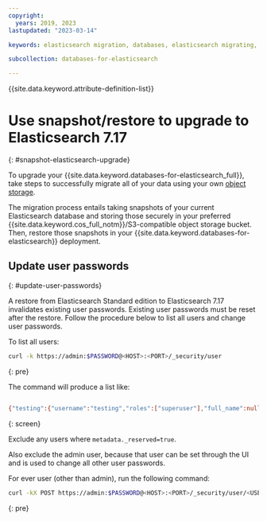 ```yaml
---
copyright:
  years: 2019, 2023
lastupdated: "2023-03-14"

keywords: elasticsearch migration, databases, elasticsearch migrating, elasticsearch enterprise, snapshot, elasticsearch update

subcollection: databases-for-elasticsearch

---
```


{{site.data.keyword.attribute-definition-list}}

# Use snapshot/restore to upgrade to Elasticsearch 7.17 
{: #snapshot-elasticsearch-upgrade}

To upgrade your {{site.data.keyword.databases-for-elasticsearch_full}}, take steps to successfully migrate all of your data using your own [object storage](https://www.ibm.com/topics/object-storage).

The migration process entails taking snapshots of your current Elasticsearch database and storing those securely in your preferred {{site.data.keyword.cos_full_notm}}/S3-compatible object storage bucket. Then, restore those snapshots in your {{site.data.keyword.databases-for-elasticsearch}} deployment. 


## Update user passwords
{: #update-user-passwords}

A restore from Elasticsearch Standard edition to Elasticsearch 7.17 invalidates existing user passwords. Existing user passwords must be reset after the restore. Follow the procedure below to list all users and change user passwords. 

To list all users: 

```sh
curl -k https://admin:$PASSWORD@<HOST>:<PORT>/_security/user
```
{: pre}

The command will produce a list like:

```sh

{"testing":{"username":"testing","roles":["superuser"],"full_name":null,"email":null,"metadata":{},"enabled":true},"admin":{"username":"admin","roles":["superuser"],"full_name":null,"email":null,"metadata":{},"enabled":true},"elastic":{"username":"elastic","roles":["superuser"],"full_name":null,"email":null,"metadata":{"_reserved":true},"enabled":true},"kibana":{"username":"kibana","roles":["kibana_system"],"full_name":null,"email":null,"metadata":{"_deprecated":true,"_reserved":true,"_deprecated_reason":"Please use the [kibana_system] user instead."},"enabled":true},"kibana_system":{"username":"kibana_system","roles":["kibana_system"],"full_name":null,"email":null,"metadata":{"_reserved":true},"enabled":true},"logstash_system":{"username":"logstash_system","roles":["logstash_system"],"full_name":null,"email":null,"metadata":{"_reserved":true},"enabled":true},"beats_system":{"username":"beats_system","roles":["beats_system"],"full_name":null,"email":null,"metadata":{"_reserved":true},"enabled":true},"apm_system":{"username":"apm_system","roles":["apm_system"],"full_name":null,"email":null,"metadata":{"_reserved":true},"enabled":true},"remote_monitoring_user":{"username":"remote_monitoring_user","roles":["remote_monitoring_collector","remote_monitoring_agent"],"full_name":null,"email":null,"metadata":{"_reserved":true},"enabled":true}}
```
{: screen}

Exclude any users where `metadata._reserved=true`.

Also exclude the admin user, because that user can be set through the UI and is used to change all other user passwords.

For ever user (other than admin), run the following command:

```sh
curl -kX POST https://admin:$PASSWORD@<HOST>:<PORT>/_security/user/<USERNAME>/_password -H 'Content-Type: application/json' -d'{"password":"<A_PASSWORD>" }'
```
{: pre}
